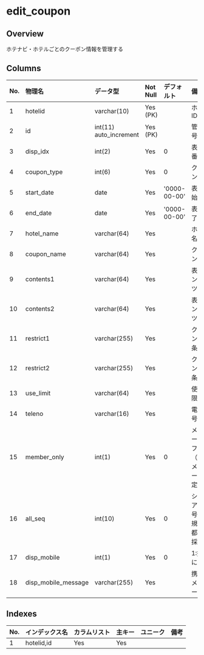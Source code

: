 # edit_coupon

## Overview

ホテナビ・ホテルごとのクーポン情報を管理する

## Columns

|No.|物理名|データ型|Not Null|デフォルト|備考|
|:--|:--|:--|:--|:--|:--|
|1|hotelid|varchar(10)|Yes (PK)||ホテルID|
|2|id|int(11) auto_increment|Yes (PK)||管理番号|
|3|disp_idx|int(2)|Yes|0|表示順番|
|4|coupon_type|int(6)|Yes|0|クーポン種別|
|5|start_date|date|Yes|'0000-00-00'|表示開始日付|
|6|end_date|date|Yes|'0000-00-00'|表示終了日付|
|7|hotel_name|varchar(64)|Yes||ホテル名称|
|8|coupon_name|varchar(64)|Yes||クーポン名称|
|9|contents1|varchar(64)|Yes||表示コンテンツ１|
|10|contents2|varchar(64)|Yes||表示コンテンツ２|
|11|restrict1|varchar(255)|Yes||クーポン利用条件１|
|12|restrict2|varchar(255)|Yes||クーポン利用条件２|
|13|use_limit|varchar(64)|Yes||使用期限|
|14|teleno|varchar(16)|Yes||電話番号|
|15|member_only|int(1)|Yes|0|メンバー限定フラグ（１：メンバー限定）|
|16|all_seq|int(10)|Yes|0|シリアル番号（新規作成都度に採番）|
|17|disp_mobile|int(1)|Yes|0|1:携帯に表示|
|18|disp_mobile_message|varchar(255)|Yes||携帯用メッセージ|

## Indexes

|No.|インデックス名|カラムリスト|主キー|ユニーク|備考|
|:--|:--|:--|:--|:--|:--|
|1|hotelid,id|Yes|Yes||
